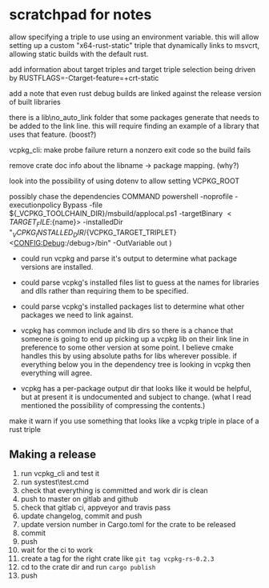 # scratchpad for notes

allow specifying a triple to use using an environment variable. this will
allow setting up a custom "x64-rust-static" triple that dynamically links
to msvcrt, allowing static builds with the default rust.

add information about target triples and target triple selection being
driven by RUSTFLAGS=-Ctarget-feature=+crt-static

add a note that even rust debug builds are linked against the release version
of built libraries

there is a lib\no_auto_link folder that some packages generate that needs
to be added to the link line. this will require finding an example of
a library that uses that feature. (boost?)

vcpkg_cli: make probe failure return a nonzero exit code so the build fails

remove crate doc info about the libname -> package mapping. (why?)

look into the possibility of using dotenv to allow setting VCPKG_ROOT

possibly chase the dependencies
COMMAND powershell -noprofile -executionpolicy Bypass -file ${_VCPKG_TOOLCHAIN_DIR}/msbuild/applocal.ps1
                        -targetBinary $<TARGET_FILE:${name}>
                        -installedDir "${_VCPKG_INSTALLED_DIR}/${VCPKG_TARGET_TRIPLET}$<$<CONFIG:Debug>:/debug>/bin"
                        -OutVariable out
)

* could run vcpkg and parse it's output to determine what package versions are
installed.

* could parse vcpkg's installed files list to guess at the names for libraries
and dlls rather than requiring them to be specified.

* could parse vcpkg's installed packages list to determine what other packages
we need to link against.

* vcpkg has common include and lib dirs so there is a chance that someone is
going to end up picking up a vcpkg lib on their link line in preference to
some other version at some point. I believe cmake handles this by using
absolute paths for libs wherever possible. if everything below you in the dependency
tree is looking in vcpkg then everything will agree.

* vcpkg has a per-package output dir that looks like it would be helpful,
but at present it is undocumented and subject to change. (what I read
mentioned the possibility of compressing the contents.)

make it warn if you use something that looks like a vcpkg triple in place of a rust triple

## Making a release

1) run vcpkg_cli and test it
1) run systest\test.cmd
1) check that everything is committed and work dir is clean
1) push to master on gitlab and github
1) check that gitlab ci, appveyor and travis pass
1) update changelog, commit and push
1) update version number in Cargo.toml for the crate to be released
1) commit
1) push
1) wait for the ci to work
1) create a tag for the right crate like `git tag vcpkg-rs-0.2.3`
1) cd to the crate dir and run `cargo publish`
1) push
